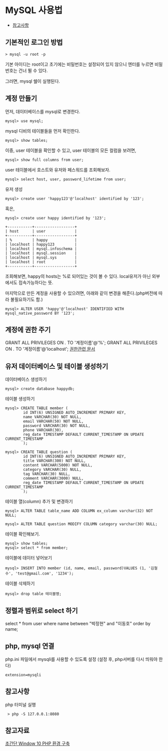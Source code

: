 # MySQL 사용법



* [참고사항](##참고사항)


## 기본적인 로그인 방법

    > mysql -u root -p

기본 아이디는 root이고 초기에는 비밀번호는 설정되어 있지 않으니
엔터를 누르면 비밀번호는 건너 뛸 수 있다.

그러면, mysql 쉘이 실행된다.


## 계정 만들기

먼저, 데이터베이스를 mysql로 변경한다.

    mysql> use mysql;

mysql 디비의 테이블들을 먼저 확인한다.

    mysql> show tables;

이중, user 테이블을 확인할 수 있고, user 테이블의 모든 컬럼을 보려면,

    mysql> show full columns from user;

user 테이블에서 호스트와 유저와 페스워드를 조회해보자.

    mysql> select host, user, password_lifetime from user;

유저 생성

    mysql> create user 'happy123'@'localhost' identified by '123';

혹은,

    mysql> create user happy identified by '123';    


```
+-----------+------------------+
| host      | user             |
+-----------+------------------+
| %         | happy            |
| localhost | happy123         |
| localhost | mysql.infoschema |
| localhost | mysql.session    |
| localhost | mysql.sys        |
| localhost | root             |
+-----------+------------------+
```

조회해보면, happy의 hosts는 %로 되어있는 것이 볼 수 있다. local유저가 아닌 외부에서도 접속가능하다는 뜻.


마지막으로 만든 계정을 사용할 수 있으려면, 아래와 같이 변경을 해준다.(php버전에 따라 불필요하기도 함.)

    mysql> ALTER USER 'happy'@'localhost' IDENTIFIED WITH mysql_native_password BY '123';


## 계정에 권한 주기
GRANT ALL PRIVILEGES ON *.* TO '계정이름'@'%';
GRANT ALL PRIVILEGES ON *.* TO '계정이름'@'localhost';
[권한관련 문서][mysqldoc_grant]


## 유저 데이터베이스 및 테이블 생성하기

데이터베이스 생성하기

    mysql> create database happydb;

테이블 생성하기

    mysql> CREATE TABLE member (
            id INT(6) UNSIGNED AUTO_INCREMENT PRIMARY KEY,
            name VARCHAR(30) NOT NULL,
            email VARCHAR(50) NOT NULL,
            password VARCHAR(30) NOT NULL,
            phone VARCHAR(30),
            reg_date TIMESTAMP DEFAULT CURRENT_TIMESTAMP ON UPDATE CURRENT_TIMESTAMP
            ); 

    mysql> CREATE TABLE question (
            id INT(6) UNSIGNED AUTO_INCREMENT PRIMARY KEY,
            title VARCHAR(300) NOT NULL,
            content VARCHAR(5000) NOT NULL,
            category VARCHAR(30) NULL,
            tag VARCHAR(30) NULL,
            comment VARCHAR(3000) NULL,
            reg_date TIMESTAMP DEFAULT CURRENT_TIMESTAMP ON UPDATE CURRENT_TIMESTAMP
            ); 

테이블 열(column) 추가 및 변경하기

    mysql> ALTER TABLE table_name ADD COLUMN ex_column varchar(32) NOT NULL;

    mysql> ALTER TABLE question MODIFY COLUMN category varchar(30) NULL;




테이블 확인해보기.

    mysql> show tables;
    mysql> select * from member;


테이블에 데이터 넣어보기

    mysql> INSERT INTO member (id, name, email, password)VALUES (1, '김철수', 'test@gmail.com', '1234');

테이블 삭제하기
    
    mysql> drop table 테이블명;


## 정렬과 범위로 select 하기

select * from user where name between "박정현" and "이동호" order by name;


## php, mysql 연결

php.ini 파일에서 mysqli를 사용할 수 있도록 설정 (설정 후, php서버를 다시 띄워야 한다)

    extension=mysqli






## 참고사항

php 터미널 실행

     > php -S 127.0.0.1:8080



## 참고자료
[초간단 Window 10 PHP 환경 구축][phpsetup]



[phpsetup]: https://wani.kr/posts/2016/07/29/window-enviroment-settings/
[mysqldoc_grant]: https://dev.mysql.com/doc/refman/8.0/en/grant.html
